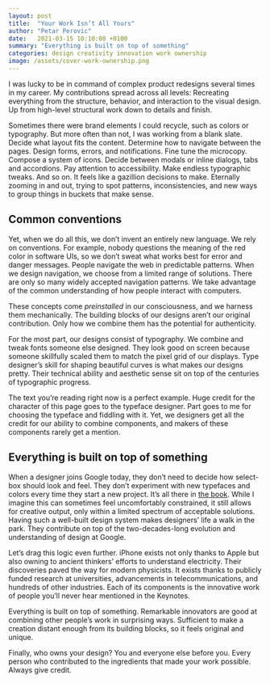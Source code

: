 ```yaml
---
layout: post
title:  "Your Work Isn’t All Yours"
author: "Petar Perovic"
date:   2021-03-15 10:10:00 +0100
summary: "Everything is built on top of something"
categories: design creativity innovation work ownership
image: /assets/cover-work-ownership.png
---
```


I was lucky to be in command of complex product redesigns several times in my career. My contributions spread across all levels: Recreating everything from the structure, behavior, and interaction to the visual design. Up from high-level structural work down to details and finish.

Sometimes there were brand elements I could recycle, such as colors or typography. But more often than not, I was working from a blank slate. Decide what layout fits the content. Determine how to navigate between the pages. Design forms, errors, and notifications. Fine tune the microcopy. Compose a system of icons. Decide between modals or inline dialogs, tabs and accordions. Pay attention to accessibility. Make endless typographic tweaks. And so on. It feels like a gazillion decisions to make. Eternally zooming in and out, trying to spot patterns, inconsistencies, and new ways to group things in buckets that make sense.

## Common conventions

Yet, when we do all this, we don’t invent an entirely new language. We rely on conventions. For example, nobody questions the meaning of the red color in software UIs, so we don’t sweat what works best for error and danger messages. People navigate the web in predictable patterns. When we design navigation, we choose from a limited range of solutions. There are only so many widely accepted navigation patterns. We take advantage of the common understanding of how people interact with computers.

These concepts come _preinstalled_ in our consciousness, and we harness them mechanically. The building blocks of our designs aren’t our original contribution. Only how we combine them has the potential for authenticity.

For the most part, our designs consist of typography. We combine and tweak fonts someone else designed. They look good on screen because someone skillfully scaled them to match the pixel grid of our displays. Type designer’s skill for shaping beautiful curves is what makes our designs pretty. Their technical ability and aesthetic sense sit on top of the centuries of typographic progress.

The text you’re reading right now is a perfect example. Huge credit for the character of this page goes to the typeface designer. Part goes to me for choosing the typeface and fiddling with it. Yet, we designers get all the credit for our ability to combine components, and makers of these components rarely get a mention.

## Everything is built on top of something

When a designer joins Google today, they don’t need to decide how select-box should look and feel. They don’t experiment with new typefaces and colors every time they start a new project. It’s all there in [the book](https://material.io/). While I imagine this can sometimes feel uncomfortably constrained, it still allows for creative output, only within a limited spectrum of acceptable solutions. Having such a well-built design system makes designers’ life a walk in the park. They contribute on top of the two-decades-long evolution and understanding of design at Google.

Let’s drag this logic even further. iPhone exists not only thanks to Apple but also owning to ancient thinkers’ efforts to understand electricity. Their discoveries paved the way for modern physicists. It exists thanks to publicly funded research at universities, advancements in telecommunications, and hundreds of other industries. Each of its components is the innovative work of people you’ll never hear mentioned in the Keynotes.

Everything is built on top of something. Remarkable innovators are good at combining other people’s work in surprising ways. Sufficient to make a creation distant enough from its building blocks, so it feels original and unique.

Finally, who owns your design? You and everyone else before you. Every person who contributed to the ingredients that made your work possible. Always give credit.